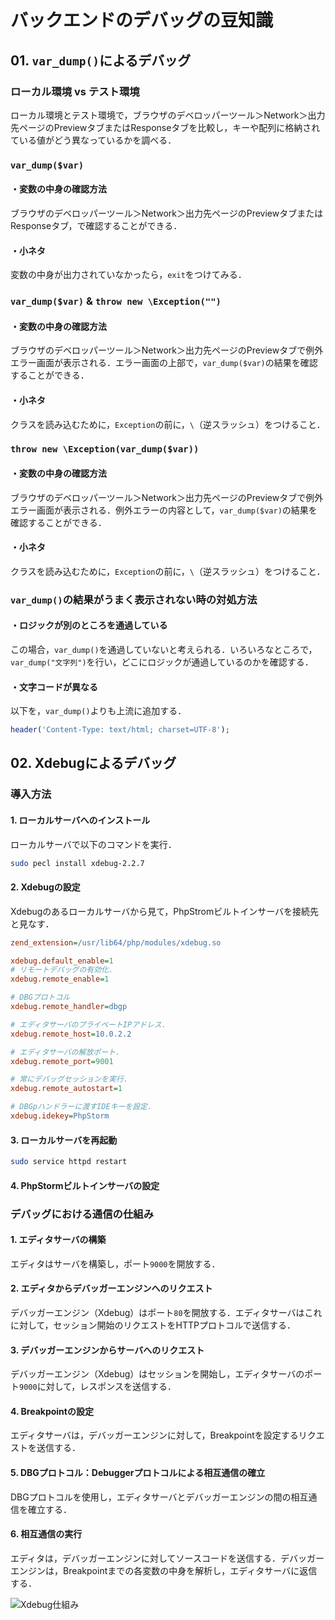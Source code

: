 

# バックエンドのデバッグの豆知識

## 01. ```var_dump()```によるデバッグ

### ローカル環境 vs テスト環境

ローカル環境とテスト環境で，ブラウザのデベロッパーツール＞Network＞出力先ページのPreviewタブまたはResponseタブを比較し，キーや配列に格納されている値がどう異なっているかを調べる．　



### ```var_dump($var)```

#### ・変数の中身の確認方法

ブラウザのデベロッパーツール＞Network＞出力先ページのPreviewタブまたはResponseタブ，で確認することができる．

#### ・小ネタ

変数の中身が出力されていなかったら，```exit```をつけてみる．



### ```var_dump($var)``` & ```throw new \Exception("")```

#### ・変数の中身の確認方法

ブラウザのデベロッパーツール＞Network＞出力先ページのPreviewタブで例外エラー画面が表示される．エラー画面の上部で，```var_dump($var)```の結果を確認することができる．

#### ・小ネタ

クラスを読み込むために，```Exception```の前に，```\```（逆スラッシュ）をつけること．



### ```throw new \Exception(var_dump($var))```

#### ・変数の中身の確認方法

ブラウザのデベロッパーツール＞Network＞出力先ページのPreviewタブで例外エラー画面が表示される．例外エラーの内容として，```var_dump($var)```の結果を確認することができる．

#### ・小ネタ

クラスを読み込むために，```Exception```の前に，```\```（逆スラッシュ）をつけること．



### ```var_dump()```の結果がうまく表示されない時の対処方法

#### ・ロジックが別のところを通過している

この場合，```var_dump()```を通過していないと考えられる．いろいろなところで，```var_dump("文字列")```を行い，どこにロジックが通過しているのかを確認する．

#### ・文字コードが異なる

以下を，```var_dump()```よりも上流に追加する．

```PHP
header('Content-Type: text/html; charset=UTF-8');
```



## 02. Xdebugによるデバッグ

### 導入方法

#### 1. ローカルサーバへのインストール

ローカルサーバで以下のコマンドを実行．

```bash
sudo pecl install xdebug-2.2.7
```

#### 2. Xdebugの設定

Xdebugのあるローカルサーバから見て，PhpStromビルトインサーバを接続先と見なす．

```ini
zend_extension=/usr/lib64/php/modules/xdebug.so

xdebug.default_enable=1
# リモートデバッグの有効化．
xdebug.remote_enable=1

# DBGプロトコル
xdebug.remote_handler=dbgp

# エディタサーバのプライベートIPアドレス．
xdebug.remote_host=10.0.2.2

# エディタサーバの解放ポート．
xdebug.remote_port=9001

# 常にデバッグセッションを実行．
xdebug.remote_autostart=1

# DBGpハンドラーに渡すIDEキーを設定．
xdebug.idekey=PhpStorm
```

#### 3. ローカルサーバを再起動

```bash
sudo service httpd restart
```

#### 4. PhpStormビルトインサーバの設定



### デバッグにおける通信の仕組み

#### 1. エディタサーバの構築

エディタはサーバを構築し，ポート```9000```を開放する．

#### 2. エディタからデバッガーエンジンへのリクエスト

デバッガーエンジン（Xdebug）はポート```80```を開放する．エディタサーバはこれに対して，セッション開始のリクエストをHTTPプロトコルで送信する．

#### 3. デバッガーエンジンからサーバへのリクエスト

デバッガーエンジン（Xdebug）はセッションを開始し，エディタサーバのポート```9000```に対して，レスポンスを送信する．

#### 4. Breakpointの設定

エディタサーバは，デバッガーエンジンに対して，Breakpointを設定するリクエストを送信する．

#### 5. DBGプロトコル：Debuggerプロトコルによる相互通信の確立

DBGプロトコルを使用し，エディタサーバとデバッガーエンジンの間の相互通信を確立する．

#### 6. 相互通信の実行

エディタは，デバッガーエンジンに対してソースコードを送信する．デバッガーエンジンは，Breakpointまでの各変数の中身を解析し，エディタサーバに返信する．

![Xdebug仕組み](https://raw.githubusercontent.com/Hiroki-IT/tech-notebook/master/source/images/Xdebug仕組み.png)

